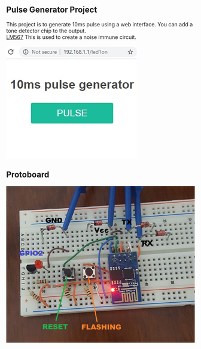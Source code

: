 ## Pulse Generator Project
This project is to generate 10ms pulse using a web interface. You can add a tone detector chip to the output.   
[LM567](https://www.ti.com/lit/ds/symlink/lm567c.pdf)
This is used to create a noise immune circuit.   
   
![Web Interface](https://raw.githubusercontent.com/rsamanez/arduino-ESP8266/master/images/pulse_generator.jpg)   
   
   
## Protoboard
![Protoboard](https://raw.githubusercontent.com/rsamanez/arduino-ESP8266/master/images/ES8266-protoboard.png)
